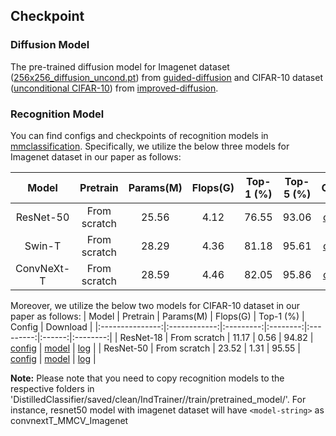 ## Checkpoint

### Diffusion Model
The pre-trained diffusion model for Imagenet dataset ([256x256_diffusion_uncond.pt](https://openaipublic.blob.core.windows.net/diffusion/jul-2021/256x256_diffusion_uncond.pt)) from [guided-diffusion](https://github.com/openai/guided-diffusion) and CIFAR-10 dataset ([unconditional CIFAR-10](https://openaipublic.blob.core.windows.net/diffusion/march-2021/cifar10_uncond_50M_500K.pt)) from [improved-diffusion](https://github.com/openai/improved-diffusion).

### Recognition Model
You can find configs and checkpoints of recognition models in [mmclassification](https://github.com/open-mmlab/mmclassification/tree/master/configs). Specifically, we utilize the below three models for Imagenet dataset in our paper as follows:

|      Model      |   Pretrain   | Params(M) | Flops(G) | Top-1 (%) | Top-5 (%) | Config | Download |
|:---------------:|:------------:|:---------:|:--------:|:---------:|:---------:|:------:|:--------:|
| ResNet-50      | From scratch  | 25.56     | 4.12     | 76.55 | 93.06 | [config](https://github.com/open-mmlab/mmclassification/blob/master/configs/resnet/resnet50_8xb32_in1k.py) | [model](https://download.openmmlab.com/mmclassification/v0/resnet/resnet50_8xb32_in1k_20210831-ea4938fc.pth) &#124; [log](https://download.openmmlab.com/mmclassification/v0/resnet/resnet50_8xb32_in1k_20210831-ea4938fc.log.json) |
|  Swin-T        | From scratch |   28.29   |    4.36   |   81.18   |   95.61   | [config](https://github.com/open-mmlab/mmclassification/blob/master/configs/swin_transformer/swin-tiny_16xb64_in1k.py) | [model](https://download.openmmlab.com/mmclassification/v0/swin-transformer/swin_tiny_224_b16x64_300e_imagenet_20210616_090925-66df6be6.pth)  &#124; [log](https://download.openmmlab.com/mmclassification/v0/swin-transformer/swin_tiny_224_b16x64_300e_imagenet_20210616_090925.log.json)|
| ConvNeXt-T    | From scratch | 28.59 | 4.46 | 82.05 | 95.86  | [config](https://github.com/open-mmlab/mmclassification/blob/master/configs/convnext/convnext-tiny_32xb128_in1k.py) | [model](https://download.openmmlab.com/mmclassification/v0/convnext/convnext-tiny_3rdparty_32xb128_in1k_20220124-18abde00.pth) |

Moreover, we utilize the below two models for CIFAR-10 dataset in our paper as follows:
|      Model      |   Pretrain   | Params(M) | Flops(G) | Top-1 (%) | Config | Download |
|:---------------:|:------------:|:---------:|:--------:|:---------:|:------:|:--------:|
| ResNet-18  | From scratch |   11.17    |   0.56    |   94.82   | [config](resnet18_8xb16_cifar10.py)  | [model](https://download.openmmlab.com/mmclassification/v0/resnet/resnet18_b16x8_cifar10_20210528-bd6371c8.pth) \| [log](https://download.openmmlab.com/mmclassification/v0/resnet/resnet18_b16x8_cifar10_20210528-bd6371c8.json) |
| ResNet-50  | From scratch |   23.52    |   1.31    |   95.55   | [config](resnet50_8xb16_cifar10.py)  | [model](https://download.openmmlab.com/mmclassification/v0/resnet/resnet50_b16x8_cifar10_20210528-f54bfad9.pth) \| [log](https://download.openmmlab.com/mmclassification/v0/resnet/resnet50_b16x8_cifar10_20210528-f54bfad9.json) |

**Note:** Please note that you need to copy recognition models to the respective folders in 'DistilledClassifier/saved/clean/IndTrainer/<model-string>/train/pretrained_model/'. For instance, resnet50 model with imagenet dataset will have `<model-string>` as convnextT_MMCV_Imagenet